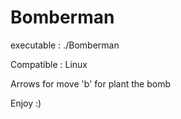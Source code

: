 # Bomberman
executable : ./Bomberman

Compatible : Linux

Arrows for move 
'b' for plant the bomb

Enjoy :)
